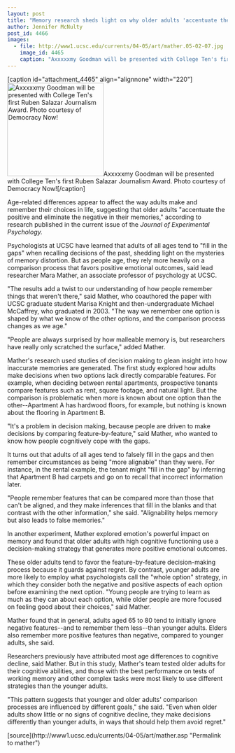```yaml
---
layout: post
title: "Memory research sheds light on why older adults 'accentuate the positive'"
author: Jennifer McNulty
post_id: 4466
images:
  - file: http://www1.ucsc.edu/currents/04-05/art/mather.05-02-07.jpg
    image_id: 4465
    caption: "Axxxxxmy Goodman will be presented with College Ten's first Ruben Salazar Journalism Award. Photo courtesy of Democracy Now!"
---
```


[caption id="attachment_4465" align="alignnone" width="220"]<a href="http://localhost/mysite/wp-content/uploads/2005/02/mather.05-02-07.jpg"><img class="size-full wp-image-4465" src="http://localhost/mysite/wp-content/uploads/2005/02/mather.05-02-07.jpg" alt="Axxxxxmy Goodman will be presented with College Ten's first Ruben Salazar Journalism Award. Photo courtesy of Democracy Now!" width="220" height="213" /></a>Axxxxxmy Goodman will be presented with College Ten's first Ruben Salazar Journalism Award. Photo courtesy of Democracy Now![/caption]
<a name="content" id="content"></a>
<p>
  Age-related differences appear to affect the way adults make and remember their choices in life, suggesting that older adults "accentuate the positive and eliminate the negative in their memories," according to research published in the current issue of the <i>Journal of Experimental Psychology.</i>
</p>
<p>
  Psychologists at UCSC have learned that adults of all ages tend to "fill in the gaps" when recalling decisions of the past, shedding light on the mysteries of memory distortion. But as people age, they rely more heavily on a comparison process that favors positive emotional outcomes, said lead researcher Mara Mather, an associate professor of psychology at UCSC.<br>
</p>
<p>
  "The results add a twist to our understanding of how people remember things that weren't there," said Mather, who coauthored the paper with UCSC graduate student Marisa Knight and then-undergraduate Michael McCaffrey, who graduated in 2003. "The way we remember one option is shaped by what we know of the other options, and the comparison process changes as we age."<br>
</p>
<p>
  "People are always surprised by how malleable memory is, but researchers have really only scratched the surface," added Mather.<br>
</p>
<p>
  Mather's research used studies of decision making to glean insight into how inaccurate memories are generated. The first study explored how adults make decisions when two options lack directly comparable features. For example, when deciding between rental apartments, prospective tenants compare features such as rent, square footage, and natural light. But the comparison is problematic when more is known about one option than the other--Apartment A has hardwood floors, for example, but nothing is known about the flooring in Apartment B.<br>
</p>
<p>
  "It's a problem in decision making, because people are driven to make decisions by comparing feature-by-feature," said Mather, who wanted to know how people cognitively cope with the gaps.<br>
</p>
<p>
  It turns out that adults of all ages tend to falsely fill in the gaps and then remember circumstances as being "more alignable" than they were. For instance, in the rental example, the tenant might "fill in the gap" by inferring that Apartment B had carpets and go on to recall that incorrect information later.<br>
</p>
<p>
  "People remember features that can be compared more than those that can't be aligned, and they make inferences that fill in the blanks and that contrast with the other information," she said. "Alignability helps memory but also leads to false memories."<br>
</p>
<p>
  In another experiment, Mather explored emotion's powerful impact on memory and found that older adults with high cognitive functioning use a decision-making strategy that generates more positive emotional outcomes.<br>
</p>
<p>
  These older adults tend to favor the feature-by-feature decision-making process because it guards against regret. By contrast, younger adults are more likely to employ what psychologists call the "whole option" strategy, in which they consider both the negative and positive aspects of each option before examining the next option. "Young people are trying to learn as much as they can about each option, while older people are more focused on feeling good about their choices," said Mather.<br>
</p>
<p>
  Mather found that in general, adults aged 65 to 80 tend to initially ignore negative features--and to remember them less--than younger adults. Elders also remember more positive features than negative, compared to younger adults, she said.<br>
</p>
<p>
  Researchers previously have attributed most age differences to cognitive decline, said Mather. But in this study, Mather's team tested older adults for their cognitive abilities, and those with the best performance on tests of working memory and other complex tasks were most likely to use different strategies than the younger adults.<br>
</p>
<p>
  "This pattern suggests that younger and older adults' comparison processes are influenced by different goals," she said. "Even when older adults show little or no signs of cognitive decline, they make decisions differently than younger adults, in ways that should help them avoid regret."<br>
</p>
[source](http://www1.ucsc.edu/currents/04-05/art/mather.asp "Permalink to mather")
